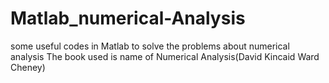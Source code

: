 # Matlab_numerical-Analysis
some useful codes in Matlab to solve the problems about numerical analysis
The book used is name of Numerical Analysis(David Kincaid Ward Cheney)
